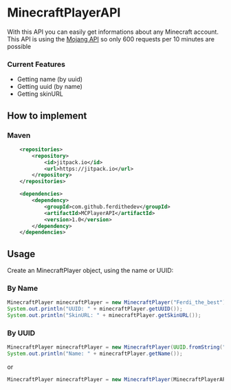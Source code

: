 # MinecraftPlayerAPI

With this API you can easily get informations about any Minecraft account.
This API is using the [Mojang API](https://wiki.vg/Mojang_API) so only 600 requests per 10 minutes are possible

### Current Features

- Getting name (by uuid)
- Getting uuid (by name)
- Getting skinURL

## How to implement

### Maven

```xml
    <repositories>
        <repository>
            <id>jitpack.io</id>
            <url>https://jitpack.io</url>
        </repository>
    </repositories>

    <dependencies>
        <dependency>
            <groupId>com.github.ferdithedev</groupId>
            <artifactId>MCPlayerAPI</artifactId>
            <version>1.0</version>
        </dependency>
    </dependencies>
```

## Usage

Create an MinecraftPlayer object, using the name or UUID:

### By Name

```java
MinecraftPlayer minecraftPlayer = new MinecraftPlayer("Ferdi_the_best");
System.out.println("UUID: " + minecraftPlayer.getUUID());
System.out.println("SkinURL: " + minecraftPlayer.getSkinURL());
```

### By UUID

```java
MinecraftPlayer minecraftPlayer = new MinecraftPlayer(UUID.fromString("5c3837ff-cbb7-4911-9a97-dfc3f6bbdb87"));
System.out.println("Name: " + minecraftPlayer.getName());
```

or

```java
MinecraftPlayer minecraftPlayer = new MinecraftPlayer(MinecraftPlayerAPI.fromTrimmed("5c3837ffcbb749119a97dfc3f6bbdb87"));
```
